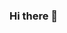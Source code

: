 <html>
  <head>
  </head>
  <body>

  <script>
  var i = 0;
  var text = "welcome to my profile";
  var speed = 50;
  function typeWriter() {
    if (i < text.length) {
      document.getElementById("text").innerHtml += txt.charAt(i);
      i++;
      setTimeout(typeWriter, speed);
    }
  }
    <h1 align="center" id="text"></h1>
</script>
  </body>
</html>




### Hi there 👋

<!--
**meproductive/meproductive** is a ✨ _special_ ✨ repository because its `README.md` (this file) appears on your GitHub profile.

Here are some ideas to get you started:

- 🔭 I’m currently working on ...
- 🌱 I’m currently learning ...
- 👯 I’m looking to collaborate on ...
- 🤔 I’m looking for help with ...
- 💬 Ask me about ...
- 📫 How to reach me: ...
- 😄 Pronouns: ...
- ⚡ Fun fact: ...
-->
